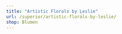 ```yaml
---
title: "Artistic Florals by Leslie"
url: /superior/artistic-florals-by-leslie/
shop: Blumen
---
```


